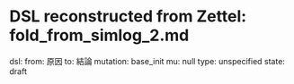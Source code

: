 # DSL reconstructed from Zettel: fold_from_simlog_2.md

dsl:
  from: 原因
  to: 結論
  mutation: base_init
  mu: null
  type: unspecified
  state: draft

